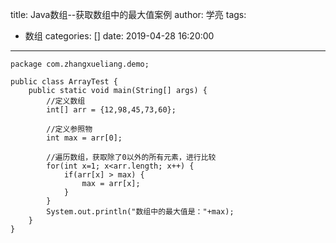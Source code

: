 title: Java数组--获取数组中的最大值案例
author: 学亮
tags:
  - 数组
categories: []
date: 2019-04-28 16:20:00
---
```
package com.zhangxueliang.demo;

public class ArrayTest {
	public static void main(String[] args) {
		//定义数组
		int[] arr = {12,98,45,73,60};
		
		//定义参照物
		int max = arr[0];
		
		//遍历数组，获取除了0以外的所有元素，进行比较
		for(int x=1; x<arr.length; x++) {
			if(arr[x] > max) {
				max = arr[x];
			}
		}
		System.out.println("数组中的最大值是："+max);
	}
}

```